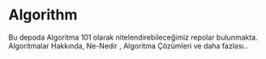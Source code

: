 # Algorithm
Bu depoda Algoritma 101 olarak nitelendirebileceğimiz repolar bulunmakta. Algoritmalar Hakkında, Ne-Nedir , Algoritma Çözümleri ve daha fazlası.. 
